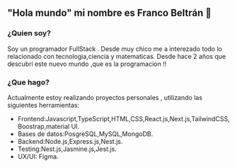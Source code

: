 ## "Hola mundo" mi nombre es Franco Beltrán 👋

### ¿Quien soy?
 Soy un programador FullStack .
  Desde muy chico me a interezado todo lo relacionado con tecnologia,ciencia y matematicas.
  Desde hace 2 años que descubri este nuevo mundo ,que es la programacion !! 
### ¿Que hago?
  Actualmente estoy realizando proyectos personales , utilizando las siguientes herramientas:
+ Frontend:Javascript,TypeScript,HTML,CSS,React.js,Next.js,TailwindCSS,Boostrap,material UI.
+ Bases de datos:PosgreSQL,MySQL,MongoDB.
+ Backend:Node.js,Express.js,Nest.js.
+ Testing:Nest.js,Jasmine.js,Jest.js.
+ UX/UI: Figma. 
